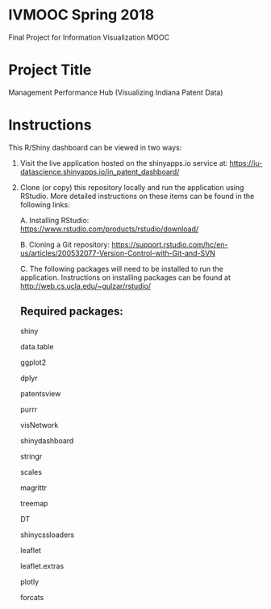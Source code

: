 # IVMOOC Spring 2018
Final Project for Information Visualization MOOC

# Project Title
Management Performance Hub (Visualizing Indiana Patent Data)

# Instructions
This R/Shiny dashboard can be viewed in two ways: 

1. Visit the live application hosted on the shinyapps.io service at: https://iu-datascience.shinyapps.io/in_patent_dashboard/

2. Clone (or copy) this repository locally and run the application using RStudio. More detailed instructions on these items can be found 
   in the following links:

   A. Installing RStudio: https://www.rstudio.com/products/rstudio/download/
   
   B. Cloning a Git repository: https://support.rstudio.com/hc/en-us/articles/200532077-Version-Control-with-Git-and-SVN
   
   C. The following packages will need to be installed to run the application. Instructions on installing packages can be found at 
      http://web.cs.ucla.edu/~gulzar/rstudio/
      
      ## Required packages:
      
      shiny
      
      data.table
      
      ggplot2
      
      dplyr
      
      patentsview
      
      purrr
      
      visNetwork
      
      shinydashboard
      
      stringr
      
      scales
      
      magrittr
      
      treemap
      
      DT
      
      shinycssloaders
      
      leaflet
      
      leaflet.extras
      
      plotly
      
      forcats
